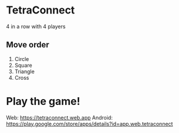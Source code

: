 # TetraConnect

4 in a row with 4 players

## Move order

1. Circle
2. Square
3. Triangle
4. Cross

# Play the game!
Web: https://tetraconnect.web.app
Android: https://play.google.com/store/apps/details?id=app.web.tetraconnect